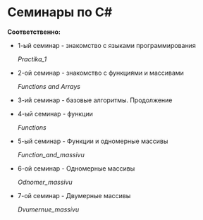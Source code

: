 # __Семинары по C#__

**Соответственно:**

   * 1-ый семинар - знакомство с языками программирования
   
      *Practika_1*

   * 2-ой семинар - знакомство с функциями и массивами
   
      *Functions and Arrays*
   
   * 3-ий семинар - базовые алгоритмы. Продолжение

   * 4-ый семинар - функции

      *Functions*

   * 5-ый семинар - Функции и одномерные массивы
  
      *Function_and_massivu*

   * 6-ой семинар - Одномерные массивы
  
      *Odnomer_massivu*

   * 7-ой семинар - Двумерные массивы
  
      *Dvumernue_massivu*